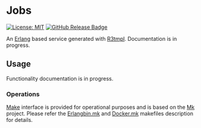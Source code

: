# Jobs

[![License: MIT][MIT Badge]][MIT]
[![GitHub Release Badge]][GitHub Releases]

An [Erlang] based service generated with [R3tmpl]. Documentation is in progress.

## Usage

Functionality documentation is in progress.

### Operations

[Make] interface is provided for operational purposes and is based on the [Mk]
project. Please refer the [Erlangbin.mk] and [Docker.mk] makefiles description
for details.

<!-- Links -->

[MIT]: https://opensource.org/licenses/MIT
[GitHub Releases]: https://github.com/aialferov/jobs/releases

[Mk]: https://github.com/aialferov/mk
[Make]: https://www.gnu.org/software/make
[Erlang]: http://erlang.org
[R3tmpl]: https://github.com/aialferov/r3tmpl
[Docker.mk]: https://github.com/aialferov/mk#dockermk
[Erlangbin.mk]: https://github.com/aialferov/mk#erlangbinmk

<!-- Badges -->

[MIT Badge]: https://img.shields.io/badge/License-MIT-yellow.svg?style=flat-square
[GitHub Release Badge]: https://img.shields.io/github/release/aialferov/jobs/all.svg?style=flat-square
